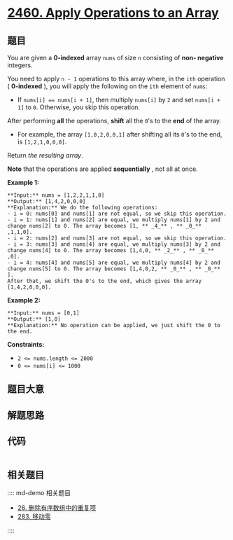 # [2460. Apply Operations to an Array](https://leetcode.com/problems/apply-operations-to-an-array)

## 题目

You are given a **0-indexed** array `nums` of size `n` consisting of **non-
negative** integers.

You need to apply `n - 1` operations to this array where, in the `ith`
operation ( **0-indexed** ), you will apply the following on the `ith` element
of `nums`:

  * If `nums[i] == nums[i + 1]`, then multiply `nums[i]` by `2` and set `nums[i + 1]` to `0`. Otherwise, you skip this operation.

After performing **all** the operations, **shift** all the `0`'s to the
**end** of the array.

  * For example, the array `[1,0,2,0,0,1]` after shifting all its `0`'s to the end, is `[1,2,1,0,0,0]`.

Return _the resulting array_.

**Note** that the operations are applied **sequentially** , not all at once.



**Example 1:**

    
    
    **Input:** nums = [1,2,2,1,1,0]
    **Output:** [1,4,2,0,0,0]
    **Explanation:** We do the following operations:
    - i = 0: nums[0] and nums[1] are not equal, so we skip this operation.
    - i = 1: nums[1] and nums[2] are equal, we multiply nums[1] by 2 and change nums[2] to 0. The array becomes [1, ** _4_** , ** _0_** ,1,1,0].
    - i = 2: nums[2] and nums[3] are not equal, so we skip this operation.
    - i = 3: nums[3] and nums[4] are equal, we multiply nums[3] by 2 and change nums[4] to 0. The array becomes [1,4,0, ** _2_** , ** _0_** ,0].
    - i = 4: nums[4] and nums[5] are equal, we multiply nums[4] by 2 and change nums[5] to 0. The array becomes [1,4,0,2, ** _0_** , ** _0_** ].
    After that, we shift the 0's to the end, which gives the array [1,4,2,0,0,0].
    

**Example 2:**

    
    
    **Input:** nums = [0,1]
    **Output:** [1,0]
    **Explanation:** No operation can be applied, we just shift the 0 to the end.
    



**Constraints:**

  * `2 <= nums.length <= 2000`
  * `0 <= nums[i] <= 1000`


## 题目大意

## 解题思路

## 代码

```javascript

```

## 相关题目

:::: md-demo 相关题目
- [26. 删除有序数组中的重复项](./0026.md)
- [283. 移动零](./0283.md)

::::
